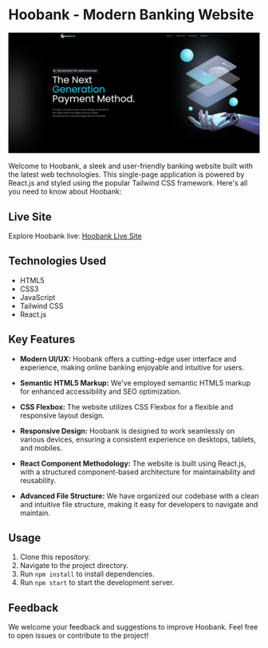 # Hoobank - Modern Banking Website

![Hoobank Screenshot](./src/assets/screenshot.png)

Welcome to Hoobank, a sleek and user-friendly banking website built with the latest web technologies. This single-page application is powered by React.js and styled using the popular Tailwind CSS framework. Here's all you need to know about Hoobank:

## Live Site
Explore Hoobank live: [Hoobank Live Site](https://yossef-hoobank.netlify.app/)

## Technologies Used
- HTML5
- CSS3
- JavaScript
- Tailwind CSS
- React.js

## Key Features
- **Modern UI/UX:** Hoobank offers a cutting-edge user interface and experience, making online banking enjoyable and intuitive for users.

- **Semantic HTML5 Markup:** We've employed semantic HTML5 markup for enhanced accessibility and SEO optimization.

- **CSS Flexbox:** The website utilizes CSS Flexbox for a flexible and responsive layout design.

- **Responsive Design:** Hoobank is designed to work seamlessly on various devices, ensuring a consistent experience on desktops, tablets, and mobiles.

- **React Component Methodology:** The website is built using React.js, with a structured component-based architecture for maintainability and reusability.

- **Advanced File Structure:** We have organized our codebase with a clean and intuitive file structure, making it easy for developers to navigate and maintain.

## Usage
1. Clone this repository.
2. Navigate to the project directory.
3. Run `npm install` to install dependencies.
4. Run `npm start` to start the development server.

## Feedback
We welcome your feedback and suggestions to improve Hoobank. Feel free to open issues or contribute to the project!
